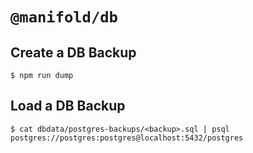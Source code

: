 # `@manifold/db`

## Create a DB Backup

    $ npm run dump

## Load a DB Backup

    $ cat dbdata/postgres-backups/<backup>.sql | psql postgres://postgres:postgres@localhost:5432/postgres
